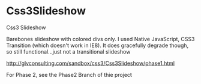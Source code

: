 Css3Slideshow
=============

Css3 Slideshow

Barebones slideshow with colored divs only.  I used Native JavaScript, CSS3 Transition (which doesn't work in IE8).
It does gracefully degrade though, so still functional...just not a transitional slideshow



http://glvconsulting.com/sandbox/css3/Css3Slideshow/phase1.html

For Phase 2, see the Phase2 Branch of thie project
